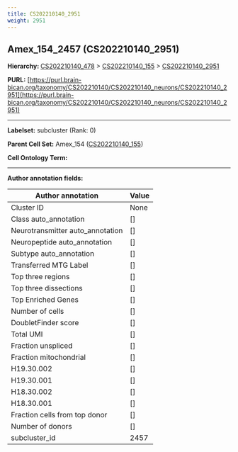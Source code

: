 ```yaml
---
title: CS202210140_2951
weight: 2951
---
```

## Amex_154_2457 (CS202210140_2951)
<b>Hierarchy: </b>
[CS202210140_478](../CS202210140_478) >
[CS202210140_155](../CS202210140_155) >
[CS202210140_2951](../CS202210140_2951)

**PURL:** [https://purl.brain-bican.org/taxonomy/CS202210140/CS202210140_neurons/CS202210140_2951](https://purl.brain-bican.org/taxonomy/CS202210140/CS202210140_neurons/CS202210140_2951)

---


**Labelset:** subcluster (Rank: 0)

**Parent Cell Set:** Amex_154 ([CS202210140_155](../CS202210140_155))



**Cell Ontology Term:** 

[MARKER GENES.]: #


---

[TRANSFERRED ANNOTATIONS.]: #


[AUTHOR ANNOTATION FIELDS.]: #


**Author annotation fields:**

| Author annotation | Value |
|-------------------|-------|
|Cluster ID|None|
|Class auto_annotation|[]|
|Neurotransmitter auto_annotation|[]|
|Neuropeptide auto_annotation|[]|
|Subtype auto_annotation|[]|
|Transferred MTG Label|[]|
|Top three regions|[]|
|Top three dissections|[]|
|Top Enriched Genes|[]|
|Number of cells|[]|
|DoubletFinder score|[]|
|Total UMI|[]|
|Fraction unspliced|[]|
|Fraction mitochondrial|[]|
|H19.30.002|[]|
|H19.30.001|[]|
|H18.30.002|[]|
|H18.30.001|[]|
|Fraction cells from top donor|[]|
|Number of donors|[]|
|subcluster_id|2457|
